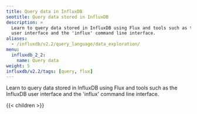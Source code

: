 ```yaml
---
title: Query data in InfluxDB
seotitle: Query data stored in InfluxDB
description: >
  Learn to query data stored in InfluxDB using Flux and tools such as the InfluxDB
  user interface and the 'influx' command line interface.
aliases:
  - /influxdb/v2.2/query_language/data_exploration/
menu:
  influxdb_2_2:
    name: Query data
weight: 5
influxdb/v2.2/tags: [query, flux]
---
```


Learn to query data stored in InfluxDB using Flux and tools such as the InfluxDB
user interface and the 'influx' command line interface.

{{< children >}}
